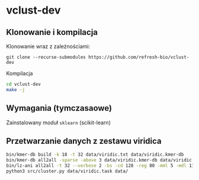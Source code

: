 # vclust-dev

## Klonowanie i kompilacja
Klonowanie wraz z zależnościami:

`git clone --recurse-submodules https://github.com/refresh-bio/vclust-dev`

Kompilacja

```bash
cd vclust-dev
make -j
```

## Wymagania (tymczasaowe)
Zainstalowany moduł `sklearn` (scikit-learn)

## Przetwarzanie danych z zestawu viridica
```bash
bin/kmer-db build -k 18 -t 32 data/viridic.txt data/viridic.kmer-db
bin/kmer-db all2all -sparse -above 3 data/viridic.kmer-db data/viridic.a2a
bin/lz-ani all2all -t 32 --verbose 2 -bs -cd 128 -reg 80 -mml 5 -mdl 11 -mlrim 32 -aw 16 -am 6 -ar 2 --in-file-names data/viridic.txt -out data/viridic.lz-ani -filter data/viridic.a2a 5
python3 src/cluster.py data/viridic.task data/
```
